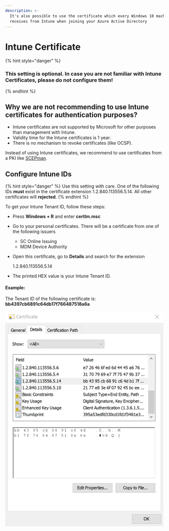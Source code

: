```yaml
---
description: >-
  It's also possible to use the certificate which every Windows 10 machine
  receives from Intune when joining your Azure Active Directory
---
```


# Intune Certificate

{% hint style="danger" %}
### **This setting is optional. In case you are not familiar with Intune Certificates, please do not configure them!**
{% endhint %}

## Why we are not recommending to use Intune certificates for authentication purposes?

* Intune certificates are not supported by Microsoft for other purposes than management with Intune.
* Validity time for the Intune certificates is 1 year.
* There is no mechanism to revoke certificates (like OCSP).

Instead of using Intune certificates, we recommend to use certificates from a PKI like [SCEPman](https://scepman.com/).

## Configure Intune IDs

{% hint style="danger" %}
Use this setting with care. One of the following IDs **must** exist in the certificate extension 1.2.840.113556.5.14. All other certificates will **rejected**.
{% endhint %}

To get your Intune Tenant ID, follow these steps:&#x20;

* Press **Windows + R** and enter **certlm.msc**
* Go to your personal certificates. There will be a certificate from one of the following issuers
  * SC Online Issuing
  * MDM Device Authority&#x20;
*   Open this certificate, go to **Details** and search for the extension&#x20;

    1.2.840.113556.5.14
* The printed HEX value is your Intune Tenant ID.&#x20;

#### Example:

The Tenant ID of the following certificate is: **bb4397cb6891c64db17f766487518a6a**

![](<../../../.gitbook/assets/image (33).png>)
